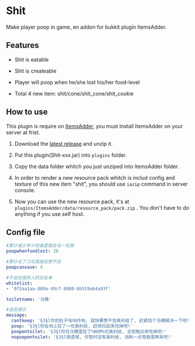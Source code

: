 # Shit

Make player poop in game, en addon for bukkit plugin ItemsAdder.

## Features

- Shit is eatable

- Shit is createable

- Player will poop when he/she lost his/her food-level

- Total 4 new item: shit/cone/shit_cone/shit_cookie

## How to use

This plugin is require on [ItemsAdder](https://www.spigotmc.org/resources/%E2%9C%85must-have%E2%9C%85-itemsadder%E2%9C%A8custom-items-huds-guis-textures-3dmodels-emojis-blocks-wings-hats.73355/), you must Install ItemsAdder on your server at frist.

1. Download the [latest release](https://github.com/R-Josef/Shit/releases) and unzip it.

2. Put this plugin(Shit-xxx.jar) into `plugins` folder.

3. Copy the data folder whitch you just unziped into ItemsAdder folder.

4. In order to render a new resource pack whitch is includ config and texture of this new item "shit", you should use `iazip` command in server console.

5. Now you can use the new resource pack, it's at `plugins/ItemsAdder/data/resource_pack/pack.zip` . You don't have to do anything if you use self host.

## Config file

```yaml
#累计减少多少饱食度就会屯一坨屎
poopwhenfoodlost: 20

#累计屯了几坨屎就会憋不住
poopcansave: 4

#不会拉屎的人的白名单
whitelist:
- '0f2aa1aa-809a-49cf-8800-bb519a64a93f'

toiletname: '马桶'

#语言提示
message:
  cantkeep: '§3§l你的肚子咕咕作响, 就快要憋不住奥利给了, 赶紧找个马桶解决一下吧!'
  poop: '§3§l你在地上拉了一坨奥利给, 赶快捡起来吃掉吧!'
  poopontoilet: '§3§l你往马桶里拉了%NUM%坨奥利给, 全部掏出来吃掉吧!'
  nopoopontoilet: '§3§l很遗憾, 你暂时没有奥利给, 消耗一点饱食度再来吧!'
```
